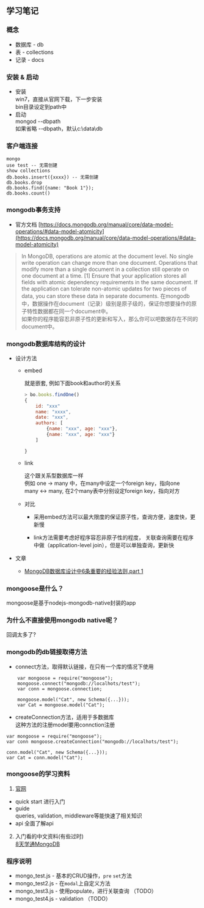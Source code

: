 ## 学习笔记

### 概念

* 数据库 - db
* 表 - collections
* 记录 - docs

### 安装 & 启动

* 安装  
win7，直接从官网下载，下一步安装  
bin目录设定到path中
* 启动  
mongod --dbpath  
如果省略 --dbpath，默认c:\data\db

### 客户端连接

```
mongo
use test -- 无需创建
show collections
db.books.insert({xxxx}) -- 无需创建
db.books.drop
db.books.find({name: "Book 1"});
db.books.count()
```

### mongodb事务支持

- 官方文档
[https://docs.mongodb.org/manual/core/data-model-operations/#data-model-atomicity](https://docs.mongodb.org/manual/core/data-model-operations/#data-model-atomicity)  
> In MongoDB, operations are atomic at the document level. No single write operation can change more than one document. Operations that modify more than a single document in a collection still operate on one document at a time. [1] Ensure that your application stores all fields with atomic dependency requirements in the same document. If the application can tolerate non-atomic updates for two pieces of data, you can store these data in separate documents.
在mongodb中，数据操作在document（记录）级别是原子级的，保证你想要操作的原子特性数据都在同一个document中。  
如果你的程序能容忍非原子性的更新和写入，那么你可以吧数据存在不同的document中。

### mongodb数据库结构的设计

- 设计方法

	- embed

		就是嵌套, 例如下面book和author的关系  
		```js
		> bo.books.findOne()
		{
			id: "xxx"
			name: "xxxx",
			date: "xxx",
			authors: [
				{name: "xxx", age: "xxx"},
				{name: "xxx", age: "xxx"}
			]

		}
		```

	- link

		这个跟关系型数据库一样  
		例如 one -> many 中，在many中设定一个foreign key，指向one  
		many <-> many, 在2个many表中分别设定foreign key，指向对方

	- 对比

		- 采用embed方法可以最大限度的保证原子性，查询方便，速度快，更新慢  

		- link方法需要考虑好程序容忍非原子性的程度，
		关联查询需要在程序中做（application-level join），但是可以单独查询，更新快

- 文章

	- [MongoDB数据库设计中6条重要的经验法则,part 1](http://my.oschina.net/mihumao/blog/424643)

### mongoose是什么？

mongoose是基于nodejs-mongodb-native封装的app

### 为什么不直接使用mongodb native呢？  

回调太多了?

### mongodb的db链接取得方法

* connect方法，取得默认链接，在只有一个库的情况下使用

```
	var mongoose = require("mongoose");
	mongoose.connect("mongodb://localhots/test");
	var conn = mongoose.connection;

	mongoose.model("Cat", new Schema({...}));
	var Cat = mongoose.model("Cat");
```
* createConnection方法，适用于多数据库  
这种方法的注册model要用connction注册

```
var mongoose = require("mongoose");
var conn mongoose.createConnection("mongodb://localhots/test");

conn.model("Cat", new Schema({...}));
var Cat = conn.model("Cat");
```

### mongoose的学习资料

1. [官网](http://mongoosejs.com/docs/index.html)
 * quick start 进行入门  
 * guide  
  queries, validation, middleware等能快速了相关知识
 * api 全面了解api  
2. 入门看的中文资料(有些过时)  
[8天学通MongoDB](http://www.cnblogs.com/huangxincheng/archive/2012/02/18/2356595.html)

### 程序说明

- mongo_test.js - 基本的CRUD操作，`pre` `set`方法
- mongo_test2.js - 在`modal`上自定义方法
- mongo_test3.js - 使用populate，进行关联查询 （TODO）
- mongo_test4.js - validation （TODO）
